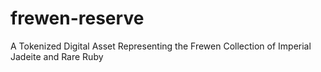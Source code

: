 # frewen-reserve
A Tokenized Digital Asset Representing the Frewen Collection of Imperial Jadeite and Rare Ruby

